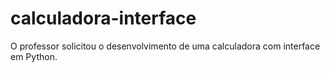 # calculadora-interface

O professor solicitou o desenvolvimento de uma calculadora com interface em Python.